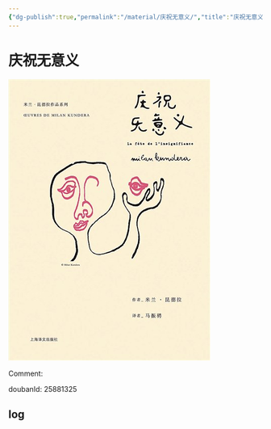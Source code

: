 ```yaml
---
{"dg-publish":true,"permalink":"/material/庆祝无意义/","title":"庆祝无意义"}
---
```



# 庆祝无意义

![image](https://raw.githubusercontent.com/HiraethEcho/picx-images-hosting/master/picgo/202505281657261.png)

Comment: 



doubanId: 25881325

## log

